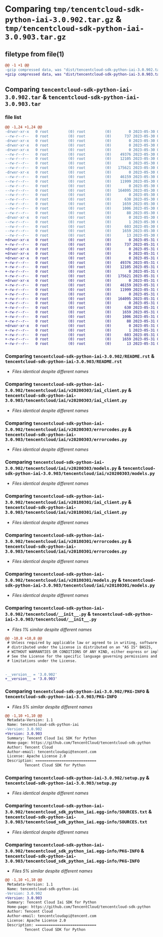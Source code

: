 # Comparing `tmp/tencentcloud-sdk-python-iai-3.0.902.tar.gz` & `tmp/tencentcloud-sdk-python-iai-3.0.903.tar.gz`

## filetype from file(1)

```diff
@@ -1 +1 @@
-gzip compressed data, was "dist/tencentcloud-sdk-python-iai-3.0.902.tar", last modified: Tue May 30 00:24:47 2023, max compression
+gzip compressed data, was "dist/tencentcloud-sdk-python-iai-3.0.903.tar", last modified: Wed May 31 02:13:01 2023, max compression
```

## Comparing `tencentcloud-sdk-python-iai-3.0.902.tar` & `tencentcloud-sdk-python-iai-3.0.903.tar`

### file list

```diff
@@ -1,24 +1,24 @@
-drwxr-xr-x   0 root         (0) root         (0)        0 2023-05-30 00:24:47.000000 tencentcloud-sdk-python-iai-3.0.902/
--rw-r--r--   0 root         (0) root         (0)      737 2023-05-30 00:24:46.000000 tencentcloud-sdk-python-iai-3.0.902/README.rst
-drwxr-xr-x   0 root         (0) root         (0)        0 2023-05-30 00:24:47.000000 tencentcloud-sdk-python-iai-3.0.902/tencentcloud/
-drwxr-xr-x   0 root         (0) root         (0)        0 2023-05-30 00:24:47.000000 tencentcloud-sdk-python-iai-3.0.902/tencentcloud/iai/
-drwxr-xr-x   0 root         (0) root         (0)        0 2023-05-30 00:24:47.000000 tencentcloud-sdk-python-iai-3.0.902/tencentcloud/iai/v20200303/
--rw-r--r--   0 root         (0) root         (0)    49376 2023-05-30 00:24:46.000000 tencentcloud-sdk-python-iai-3.0.902/tencentcloud/iai/v20200303/iai_client.py
--rw-r--r--   0 root         (0) root         (0)    12105 2023-05-30 00:24:46.000000 tencentcloud-sdk-python-iai-3.0.902/tencentcloud/iai/v20200303/errorcodes.py
--rw-r--r--   0 root         (0) root         (0)        0 2023-05-30 00:24:46.000000 tencentcloud-sdk-python-iai-3.0.902/tencentcloud/iai/v20200303/__init__.py
--rw-r--r--   0 root         (0) root         (0)   175621 2023-05-30 00:24:46.000000 tencentcloud-sdk-python-iai-3.0.902/tencentcloud/iai/v20200303/models.py
-drwxr-xr-x   0 root         (0) root         (0)        0 2023-05-30 00:24:47.000000 tencentcloud-sdk-python-iai-3.0.902/tencentcloud/iai/v20180301/
--rw-r--r--   0 root         (0) root         (0)    46159 2023-05-30 00:24:46.000000 tencentcloud-sdk-python-iai-3.0.902/tencentcloud/iai/v20180301/iai_client.py
--rw-r--r--   0 root         (0) root         (0)    11999 2023-05-30 00:24:46.000000 tencentcloud-sdk-python-iai-3.0.902/tencentcloud/iai/v20180301/errorcodes.py
--rw-r--r--   0 root         (0) root         (0)        0 2023-05-30 00:24:46.000000 tencentcloud-sdk-python-iai-3.0.902/tencentcloud/iai/v20180301/__init__.py
--rw-r--r--   0 root         (0) root         (0)   164095 2023-05-30 00:24:46.000000 tencentcloud-sdk-python-iai-3.0.902/tencentcloud/iai/v20180301/models.py
--rw-r--r--   0 root         (0) root         (0)        0 2023-05-30 00:24:46.000000 tencentcloud-sdk-python-iai-3.0.902/tencentcloud/iai/__init__.py
--rw-r--r--   0 root         (0) root         (0)      630 2023-05-30 00:24:46.000000 tencentcloud-sdk-python-iai-3.0.902/tencentcloud/__init__.py
--rw-r--r--   0 root         (0) root         (0)     1659 2023-05-30 00:24:47.000000 tencentcloud-sdk-python-iai-3.0.902/PKG-INFO
--rw-r--r--   0 root         (0) root         (0)     1006 2023-05-30 00:24:46.000000 tencentcloud-sdk-python-iai-3.0.902/setup.py
--rw-r--r--   0 root         (0) root         (0)       88 2023-05-30 00:24:47.000000 tencentcloud-sdk-python-iai-3.0.902/setup.cfg
-drwxr-xr-x   0 root         (0) root         (0)        0 2023-05-30 00:24:47.000000 tencentcloud-sdk-python-iai-3.0.902/tencentcloud_sdk_python_iai.egg-info/
--rw-r--r--   0 root         (0) root         (0)        1 2023-05-30 00:24:46.000000 tencentcloud-sdk-python-iai-3.0.902/tencentcloud_sdk_python_iai.egg-info/dependency_links.txt
--rw-r--r--   0 root         (0) root         (0)      603 2023-05-30 00:24:47.000000 tencentcloud-sdk-python-iai-3.0.902/tencentcloud_sdk_python_iai.egg-info/SOURCES.txt
--rw-r--r--   0 root         (0) root         (0)     1659 2023-05-30 00:24:46.000000 tencentcloud-sdk-python-iai-3.0.902/tencentcloud_sdk_python_iai.egg-info/PKG-INFO
--rw-r--r--   0 root         (0) root         (0)       13 2023-05-30 00:24:46.000000 tencentcloud-sdk-python-iai-3.0.902/tencentcloud_sdk_python_iai.egg-info/top_level.txt
+drwxr-xr-x   0 root         (0) root         (0)        0 2023-05-31 02:13:01.000000 tencentcloud-sdk-python-iai-3.0.903/
+-rw-r--r--   0 root         (0) root         (0)      737 2023-05-31 02:13:01.000000 tencentcloud-sdk-python-iai-3.0.903/README.rst
+drwxr-xr-x   0 root         (0) root         (0)        0 2023-05-31 02:13:01.000000 tencentcloud-sdk-python-iai-3.0.903/tencentcloud/
+drwxr-xr-x   0 root         (0) root         (0)        0 2023-05-31 02:13:01.000000 tencentcloud-sdk-python-iai-3.0.903/tencentcloud/iai/
+drwxr-xr-x   0 root         (0) root         (0)        0 2023-05-31 02:13:01.000000 tencentcloud-sdk-python-iai-3.0.903/tencentcloud/iai/v20200303/
+-rw-r--r--   0 root         (0) root         (0)    49376 2023-05-31 02:13:01.000000 tencentcloud-sdk-python-iai-3.0.903/tencentcloud/iai/v20200303/iai_client.py
+-rw-r--r--   0 root         (0) root         (0)    12105 2023-05-31 02:13:01.000000 tencentcloud-sdk-python-iai-3.0.903/tencentcloud/iai/v20200303/errorcodes.py
+-rw-r--r--   0 root         (0) root         (0)        0 2023-05-31 02:13:01.000000 tencentcloud-sdk-python-iai-3.0.903/tencentcloud/iai/v20200303/__init__.py
+-rw-r--r--   0 root         (0) root         (0)   175621 2023-05-31 02:13:01.000000 tencentcloud-sdk-python-iai-3.0.903/tencentcloud/iai/v20200303/models.py
+drwxr-xr-x   0 root         (0) root         (0)        0 2023-05-31 02:13:01.000000 tencentcloud-sdk-python-iai-3.0.903/tencentcloud/iai/v20180301/
+-rw-r--r--   0 root         (0) root         (0)    46159 2023-05-31 02:13:01.000000 tencentcloud-sdk-python-iai-3.0.903/tencentcloud/iai/v20180301/iai_client.py
+-rw-r--r--   0 root         (0) root         (0)    11999 2023-05-31 02:13:01.000000 tencentcloud-sdk-python-iai-3.0.903/tencentcloud/iai/v20180301/errorcodes.py
+-rw-r--r--   0 root         (0) root         (0)        0 2023-05-31 02:13:01.000000 tencentcloud-sdk-python-iai-3.0.903/tencentcloud/iai/v20180301/__init__.py
+-rw-r--r--   0 root         (0) root         (0)   164095 2023-05-31 02:13:01.000000 tencentcloud-sdk-python-iai-3.0.903/tencentcloud/iai/v20180301/models.py
+-rw-r--r--   0 root         (0) root         (0)        0 2023-05-31 02:13:01.000000 tencentcloud-sdk-python-iai-3.0.903/tencentcloud/iai/__init__.py
+-rw-r--r--   0 root         (0) root         (0)      630 2023-05-31 02:13:01.000000 tencentcloud-sdk-python-iai-3.0.903/tencentcloud/__init__.py
+-rw-r--r--   0 root         (0) root         (0)     1659 2023-05-31 02:13:01.000000 tencentcloud-sdk-python-iai-3.0.903/PKG-INFO
+-rw-r--r--   0 root         (0) root         (0)     1006 2023-05-31 02:13:01.000000 tencentcloud-sdk-python-iai-3.0.903/setup.py
+-rw-r--r--   0 root         (0) root         (0)       88 2023-05-31 02:13:01.000000 tencentcloud-sdk-python-iai-3.0.903/setup.cfg
+drwxr-xr-x   0 root         (0) root         (0)        0 2023-05-31 02:13:01.000000 tencentcloud-sdk-python-iai-3.0.903/tencentcloud_sdk_python_iai.egg-info/
+-rw-r--r--   0 root         (0) root         (0)        1 2023-05-31 02:13:01.000000 tencentcloud-sdk-python-iai-3.0.903/tencentcloud_sdk_python_iai.egg-info/dependency_links.txt
+-rw-r--r--   0 root         (0) root         (0)      603 2023-05-31 02:13:01.000000 tencentcloud-sdk-python-iai-3.0.903/tencentcloud_sdk_python_iai.egg-info/SOURCES.txt
+-rw-r--r--   0 root         (0) root         (0)     1659 2023-05-31 02:13:01.000000 tencentcloud-sdk-python-iai-3.0.903/tencentcloud_sdk_python_iai.egg-info/PKG-INFO
+-rw-r--r--   0 root         (0) root         (0)       13 2023-05-31 02:13:01.000000 tencentcloud-sdk-python-iai-3.0.903/tencentcloud_sdk_python_iai.egg-info/top_level.txt
```

### Comparing `tencentcloud-sdk-python-iai-3.0.902/README.rst` & `tencentcloud-sdk-python-iai-3.0.903/README.rst`

 * *Files identical despite different names*

### Comparing `tencentcloud-sdk-python-iai-3.0.902/tencentcloud/iai/v20200303/iai_client.py` & `tencentcloud-sdk-python-iai-3.0.903/tencentcloud/iai/v20200303/iai_client.py`

 * *Files identical despite different names*

### Comparing `tencentcloud-sdk-python-iai-3.0.902/tencentcloud/iai/v20200303/errorcodes.py` & `tencentcloud-sdk-python-iai-3.0.903/tencentcloud/iai/v20200303/errorcodes.py`

 * *Files identical despite different names*

### Comparing `tencentcloud-sdk-python-iai-3.0.902/tencentcloud/iai/v20200303/models.py` & `tencentcloud-sdk-python-iai-3.0.903/tencentcloud/iai/v20200303/models.py`

 * *Files identical despite different names*

### Comparing `tencentcloud-sdk-python-iai-3.0.902/tencentcloud/iai/v20180301/iai_client.py` & `tencentcloud-sdk-python-iai-3.0.903/tencentcloud/iai/v20180301/iai_client.py`

 * *Files identical despite different names*

### Comparing `tencentcloud-sdk-python-iai-3.0.902/tencentcloud/iai/v20180301/errorcodes.py` & `tencentcloud-sdk-python-iai-3.0.903/tencentcloud/iai/v20180301/errorcodes.py`

 * *Files identical despite different names*

### Comparing `tencentcloud-sdk-python-iai-3.0.902/tencentcloud/iai/v20180301/models.py` & `tencentcloud-sdk-python-iai-3.0.903/tencentcloud/iai/v20180301/models.py`

 * *Files identical despite different names*

### Comparing `tencentcloud-sdk-python-iai-3.0.902/tencentcloud/__init__.py` & `tencentcloud-sdk-python-iai-3.0.903/tencentcloud/__init__.py`

 * *Files 1% similar despite different names*

```diff
@@ -10,8 +10,8 @@
 # Unless required by applicable law or agreed to in writing, software
 # distributed under the License is distributed on an "AS IS" BASIS,
 # WITHOUT WARRANTIES OR CONDITIONS OF ANY KIND, either express or implied.
 # See the License for the specific language governing permissions and
 # limitations under the License.
 
 
-__version__ = '3.0.902'
+__version__ = '3.0.903'
```

### Comparing `tencentcloud-sdk-python-iai-3.0.902/PKG-INFO` & `tencentcloud-sdk-python-iai-3.0.903/PKG-INFO`

 * *Files 5% similar despite different names*

```diff
@@ -1,10 +1,10 @@
 Metadata-Version: 1.1
 Name: tencentcloud-sdk-python-iai
-Version: 3.0.902
+Version: 3.0.903
 Summary: Tencent Cloud Iai SDK for Python
 Home-page: https://github.com/TencentCloud/tencentcloud-sdk-python
 Author: Tencent Cloud
 Author-email: tencentcloudapi@tencent.com
 License: Apache License 2.0
 Description: ============================
         Tencent Cloud SDK for Python
```

### Comparing `tencentcloud-sdk-python-iai-3.0.902/setup.py` & `tencentcloud-sdk-python-iai-3.0.903/setup.py`

 * *Files identical despite different names*

### Comparing `tencentcloud-sdk-python-iai-3.0.902/tencentcloud_sdk_python_iai.egg-info/SOURCES.txt` & `tencentcloud-sdk-python-iai-3.0.903/tencentcloud_sdk_python_iai.egg-info/SOURCES.txt`

 * *Files identical despite different names*

### Comparing `tencentcloud-sdk-python-iai-3.0.902/tencentcloud_sdk_python_iai.egg-info/PKG-INFO` & `tencentcloud-sdk-python-iai-3.0.903/tencentcloud_sdk_python_iai.egg-info/PKG-INFO`

 * *Files 5% similar despite different names*

```diff
@@ -1,10 +1,10 @@
 Metadata-Version: 1.1
 Name: tencentcloud-sdk-python-iai
-Version: 3.0.902
+Version: 3.0.903
 Summary: Tencent Cloud Iai SDK for Python
 Home-page: https://github.com/TencentCloud/tencentcloud-sdk-python
 Author: Tencent Cloud
 Author-email: tencentcloudapi@tencent.com
 License: Apache License 2.0
 Description: ============================
         Tencent Cloud SDK for Python
```

